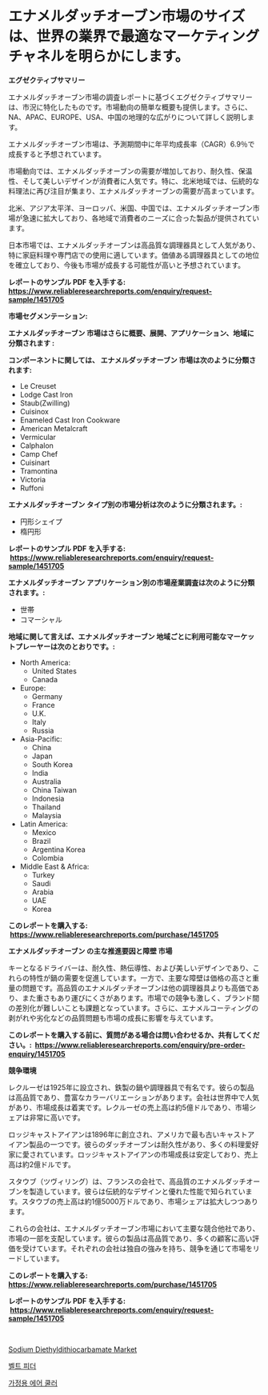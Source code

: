 <p><h1>エナメルダッチオーブン市場のサイズは、世界の業界で最適なマーケティングチャネルを明らかにします。</h1></p><p><strong>エグゼクティブサマリー</strong></p>
<p><p>エナメルダッチオーブン市場の調査レポートに基づくエグゼクティブサマリーは、市況に特化したものです。市場動向の簡単な概要も提供します。さらに、NA、APAC、EUROPE、USA、中国の地理的な広がりについて詳しく説明します。</p><p>エナメルダッチオーブン市場は、予測期間中に年平均成長率（CAGR）6.9％で成長すると予想されています。</p><p>市場動向では、エナメルダッチオーブンの需要が増加しており、耐久性、保温性、そして美しいデザインが消費者に人気です。特に、北米地域では、伝統的な料理法に再び注目が集まり、エナメルダッチオーブンの需要が高まっています。</p><p>北米、アジア太平洋、ヨーロッパ、米国、中国では、エナメルダッチオーブン市場が急速に拡大しており、各地域で消費者のニーズに合った製品が提供されています。</p><p>日本市場では、エナメルダッチオーブンは高品質な調理器具として人気があり、特に家庭料理や専門店での使用に適しています。価値ある調理器具としての地位を確立しており、今後も市場が成長する可能性が高いと予想されています。</p></p>
<p><strong>レポートのサンプル PDF を入手する: <a href="https://www.reliableresearchreports.com/enquiry/request-sample/1451705">https://www.reliableresearchreports.com/enquiry/request-sample/1451705</a></strong></p>
<p><strong>市場セグメンテーション:</strong></p>
<p><strong> エナメルダッチオーブン 市場はさらに概要、展開、アプリケーション、地域に分類されます :</strong></p>
<p><strong>コンポーネントに関しては、 エナメルダッチオーブン 市場は次のように分類されます: &nbsp;</strong></p>
<p><ul><li>Le Creuset</li><li>Lodge Cast Iron</li><li>Staub(Zwilling)</li><li>Cuisinox</li><li>Enameled Cast Iron Cookware</li><li>American Metalcraft</li><li>Vermicular</li><li>Calphalon</li><li>Camp Chef</li><li>Cuisinart</li><li>Tramontina</li><li>Victoria</li><li>Ruffoni</li></ul></p>
<p><strong> エナメルダッチオーブン タイプ別の市場分析は次のように分類されます。:</strong></p>
<p><ul><li>円形シェイプ</li><li>楕円形</li></ul></p>
<p><strong>レポートのサンプル PDF を入手する: &nbsp;<a href="https://www.reliableresearchreports.com/enquiry/request-sample/1451705">https://www.reliableresearchreports.com/enquiry/request-sample/1451705</a></strong></p>
<p><strong> エナメルダッチオーブン アプリケーション別の市場産業調査は次のように分類されます。:</strong></p>
<p><ul><li>世帯</li><li>コマーシャル</li></ul></p>
<p><strong>地域に関して言えば、エナメルダッチオーブン 地域ごとに利用可能なマーケットプレーヤーは次のとおりです。:</strong></p>
<p><ul>
    <li>
        North America:
        <ul>
            <li>United States</li>
            <li>Canada</li>
        </ul>
    </li>
    <li>
        Europe:
        <ul>
            <li>Germany</li>
            <li>France</li>
            <li>U.K.</li>
            <li>Italy</li>
            <li>Russia</li>
        </ul>
    </li>
    <li>
        Asia-Pacific:
        <ul>
            <li>China</li>
            <li>Japan</li>
            <li>South Korea</li>
            <li>India</li>
            <li>Australia</li>
            <li>China Taiwan</li>
            <li>Indonesia</li>
            <li>Thailand</li>
            <li>Malaysia</li>
        </ul>
    </li>
    <li>
        Latin America:
        <ul>
            <li>Mexico</li>
            <li>Brazil</li>
            <li>Argentina Korea</li>
            <li>Colombia</li>
        </ul>
    </li>
    <li>
        Middle East & Africa:
        <ul>
            <li>Turkey</li>
            <li>Saudi</li>
            <li>Arabia</li>
            <li>UAE</li>
            <li>Korea</li>
        </ul>
    </li>
    </ul></p>
<p><strong>このレポートを購入する: &nbsp;<a href="https://www.reliableresearchreports.com/purchase/1451705">https://www.reliableresearchreports.com/purchase/1451705</a></strong></p>
<p><strong>エナメルダッチオーブン の主な推進要因と障壁 市場</strong></p>
<p><p>キーとなるドライバーは、耐久性、熱伝導性、および美しいデザインであり、これらの特性が鍋の需要を促進しています。一方で、主要な障壁は価格の高さと重量の問題です。高品質のエナメルダッチオーブンは他の調理器具よりも高価であり、また重さもあり運びにくさがあります。市場での競争も激しく、ブランド間の差別化が難しいことも課題となっています。さらに、エナメルコーティングの剥がれや劣化などの品質問題も市場の成長に影響を与えています。</p></p>
<p><strong>このレポートを購入する前に、質問がある場合は問い合わせるか、共有してください。:&nbsp; <a href="https://www.reliableresearchreports.com/enquiry/pre-order-enquiry/1451705">https://www.reliableresearchreports.com/enquiry/pre-order-enquiry/1451705</a></strong></p>
<p><strong>競争環境</strong></p>
<p><p>レクルーゼは1925年に設立され、鉄製の鍋や調理器具で有名です。彼らの製品は高品質であり、豊富なカラーバリエーションがあります。会社は世界中で人気があり、市場成長は着実です。レクルーゼの売上高は約5億ドルであり、市場シェアは非常に高いです。</p><p>ロッジキャストアイアンは1896年に創立され、アメリカで最も古いキャストアイアン製品の一つです。彼らのダッチオーブンは耐久性があり、多くの料理愛好家に愛されています。ロッジキャストアイアンの市場成長は安定しており、売上高は約2億ドルです。</p><p>スタウブ（ツヴィリング）は、フランスの会社で、高品質のエナメルダッチオーブンを製造しています。彼らは伝統的なデザインと優れた性能で知られています。スタウブの売上高は約1億5000万ドルであり、市場シェアは拡大しつつあります。</p><p>これらの会社は、エナメルダッチオーブン市場において主要な競合他社であり、市場の一部を支配しています。彼らの製品は高品質であり、多くの顧客に高い評価を受けています。それぞれの会社は独自の強みを持ち、競争を通じて市場をリードしています。</p></p>
<p><strong>このレポートを購入する: &nbsp; <a href="https://www.reliableresearchreports.com/purchase/1451705">https://www.reliableresearchreports.com/purchase/1451705</a></strong></p>
<p><strong>レポートのサンプル PDF を入手する: &nbsp;<a href="https://www.reliableresearchreports.com/enquiry/request-sample/1451705">https://www.reliableresearchreports.com/enquiry/request-sample/1451705</a></strong><strong></strong></p>
<p>&nbsp;</p>
<p><p><a href="https://picayune-night-cbd.notion.site/Sodium-Diethyldithiocarbamate-Market-Research-Report-Reveals-The-Latest-Trends-And-Opportunities-of--f595fc12a4e34c8193e2068134ef7236">Sodium Diethyldithiocarbamate Market</a></p><p><a href="https://github.com/CorEmtymerich56566/Market-Research-Report-List-1/blob/main/953159011390.md">벨트 피더</a></p><p><a href="https://github.com/GabrielBlanda5656/Market-Research-Report-List-1/blob/main/955889211389.md">가정용 에어 쿨러</a></p></p>